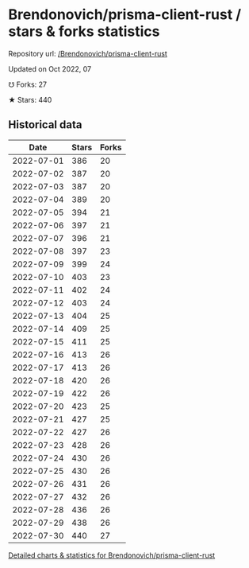# Brendonovich/prisma-client-rust / stars & forks statistics

Repository url: [/Brendonovich/prisma-client-rust](https://github.com/Brendonovich/prisma-client-rust)

Updated on Oct 2022, 07

☋ Forks: 27

★ Stars: 440

## Historical data
| Date | Stars | Forks |
|------|-------|-------|
| 2022-07-01 | 386 | 20 | 
| 2022-07-02 | 387 | 20 | 
| 2022-07-03 | 387 | 20 | 
| 2022-07-04 | 389 | 20 | 
| 2022-07-05 | 394 | 21 | 
| 2022-07-06 | 397 | 21 | 
| 2022-07-07 | 396 | 21 | 
| 2022-07-08 | 397 | 23 | 
| 2022-07-09 | 399 | 24 | 
| 2022-07-10 | 403 | 23 | 
| 2022-07-11 | 402 | 24 | 
| 2022-07-12 | 403 | 24 | 
| 2022-07-13 | 404 | 25 | 
| 2022-07-14 | 409 | 25 | 
| 2022-07-15 | 411 | 25 | 
| 2022-07-16 | 413 | 26 | 
| 2022-07-17 | 413 | 26 | 
| 2022-07-18 | 420 | 26 | 
| 2022-07-19 | 422 | 26 | 
| 2022-07-20 | 423 | 25 | 
| 2022-07-21 | 427 | 25 | 
| 2022-07-22 | 427 | 26 | 
| 2022-07-23 | 428 | 26 | 
| 2022-07-24 | 430 | 26 | 
| 2022-07-25 | 430 | 26 | 
| 2022-07-26 | 431 | 26 | 
| 2022-07-27 | 432 | 26 | 
| 2022-07-28 | 436 | 26 | 
| 2022-07-29 | 438 | 26 | 
| 2022-07-30 | 440 | 27 | 


[Detailed charts & statistics for Brendonovich/prisma-client-rust](https://reviewgithub.com/rep/Brendonovich/prisma-client-rust)
